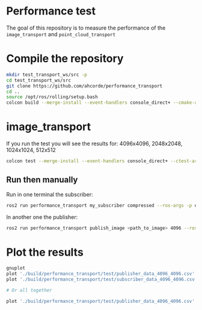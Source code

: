 # Performance test

The goal of this repository is to measure the performance of the `image_transport` and `point_cloud_transport`

# Compile the repository

```bash
mkdir test_transport_ws/src -p
cd test_transport_ws/src
git clone https://github.com/ahcorde/performance_transport
cd ..
source /opt/ros/rolling/setup.bash
colcon build --merge-install --event-handlers console_direct+ --cmake-args -DBUILD_TESTING=1
```

# image_transport

If you run the test you will see the results for: 4096x4096, 2048x2048, 1024x1024, 512x512

```bash
colcon test --merge-install --event-handlers console_direct+ --ctest-args -R test_raw
```

## Run then manually

Run in one terminal the subscriber:

```bash
ros2 run performance_transport my_subscriber compressed --ros-args -p qos_overrides./parameter_events.publisher.reliability:=best_effort
```

In another one the publisher:

```bash
ros2 run performance_transport publish_image <path_to_image> 4096 --ros-args -p camera.image.enable_pub_plugins:=['image_transport/compressed'] -p qos_overrides./parameter_events.publisher.reliability:=best_effort
```

# Plot the results
```bash
gnuplot
plot './build/performance_transport/test/publisher_data_4096_4096.csv' with linespoints, './build/performance_transport/test/publisher_data_2048_2048.csv' with linespoints, './build/performance_transport/test/publisher_data_1024_1024.csv' with linespoints, './build/performance_transport/test/publisher_data_512_512.csv' with linespoints
plot './build/performance_transport/test/subscriber_data_4096_4096.csv' with linespoints, './build/performance_transport/test/publisher_data_2048_2048.csv' with linespoints, './build/performance_transport/test/publisher_data_1024_1024.csv' with linespoints, './build/performance_transport/test/publisher_data_512_512.csv' with linespoints

# Or all together

plot './build/performance_transport/test/publisher_data_4096_4096.csv' with linespoints, './build/performance_transport/test/publisher_data_2048_2048.csv' with linespoints, './build/performance_transport/test/publisher_data_1024_1024.csv' with linespoints, './build/performance_transport/test/publisher_data_512_512.csv' with linespoints,'./build/performance_transport/test/subscriber_data_4096_4096.csv' with linespoints, './build/performance_transport/test/publisher_data_2048_2048.csv' with linespoints, './build/performance_transport/test/publisher_data_1024_1024.csv' with linespoints, './build/performance_transport/test/publisher_data_512_512.csv' with linespoints
```